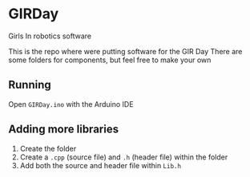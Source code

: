 # GIRDay
Girls In robotics software

This is the repo where were putting software for the GIR Day
There are some folders for components, but feel free to make your own

## Running

Open `GIRDay.ino` with the Arduino IDE

## Adding more libraries

1. Create the folder
2. Create a `.cpp` (source file) and `.h` (header file) within the folder
3. Add both the source and header file within `Lib.h`
